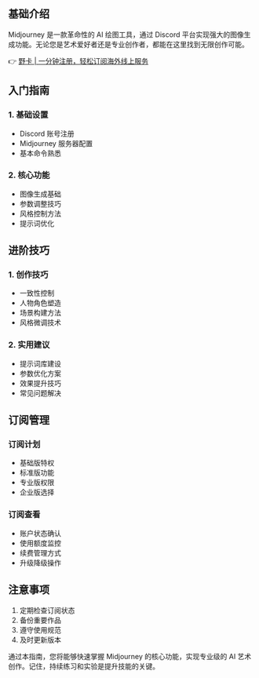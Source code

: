 ## 基础介绍

Midjourney 是一款革命性的 AI 绘图工具，通过 Discord 平台实现强大的图像生成功能。无论您是艺术爱好者还是专业创作者，都能在这里找到无限创作可能。

👉 [野卡 | 一分钟注册，轻松订阅海外线上服务](https://bit.ly/bewildcard)

## 入门指南

### 1. 基础设置
- Discord 账号注册
- Midjourney 服务器配置
- 基本命令熟悉

### 2. 核心功能
- 图像生成基础
- 参数调整技巧
- 风格控制方法
- 提示词优化

## 进阶技巧

### 1. 创作技巧
- 一致性控制
- 人物角色塑造
- 场景构建方法
- 风格微调技术

### 2. 实用建议
- 提示词库建设
- 参数优化方案
- 效果提升技巧
- 常见问题解决

## 订阅管理

### 订阅计划
- 基础版特权
- 标准版功能
- 专业版权限
- 企业版选择

### 订阅查看
- 账户状态确认
- 使用额度监控
- 续费管理方式
- 升级降级操作

## 注意事项

1. 定期检查订阅状态
2. 备份重要作品
3. 遵守使用规范
4. 及时更新版本

通过本指南，您将能够快速掌握 Midjourney 的核心功能，实现专业级的 AI 艺术创作。记住，持续练习和实验是提升技能的关键。